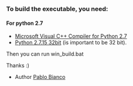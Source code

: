 ### To build the executable, you need:

#### For python 2.7
- [Microsoft Visual C++ Compiler for Python 2.7](http://aka.ms/vcpython27)
- [Python 2.7.15 32bit](https://www.python.org/ftp/python/2.7.15/python-2.7.15.msi) (is important to be 32 bit).

Then you can run win_build.bat

Thanks :)

- Author [Pablo Bianco](https://github.com/marce1994)
